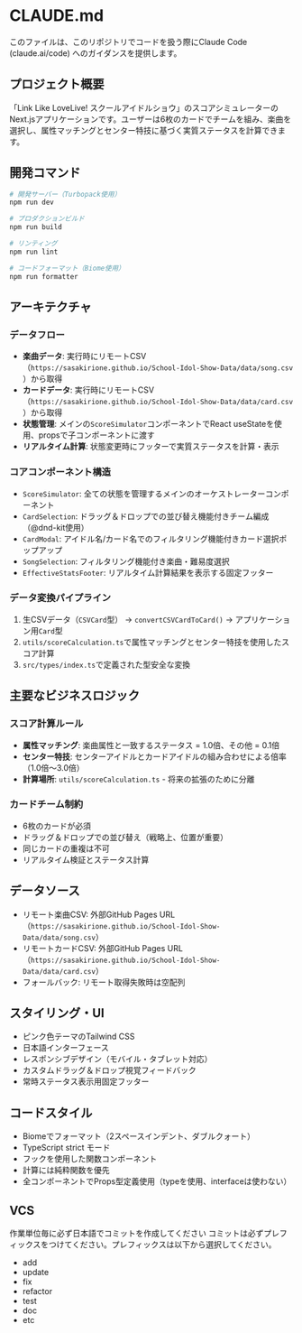 # CLAUDE.md

このファイルは、このリポジトリでコードを扱う際にClaude Code (claude.ai/code) へのガイダンスを提供します。

## プロジェクト概要

「Link Like LoveLive! スクールアイドルショウ」のスコアシミュレーターのNext.jsアプリケーションです。ユーザーは6枚のカードでチームを組み、楽曲を選択し、属性マッチングとセンター特技に基づく実質ステータスを計算できます。

## 開発コマンド

```bash
# 開発サーバー（Turbopack使用）
npm run dev

# プロダクションビルド
npm run build

# リンティング
npm run lint

# コードフォーマット（Biome使用）
npm run formatter
```

## アーキテクチャ

### データフロー
- **楽曲データ**: 実行時にリモートCSV（`https://sasakirione.github.io/School-Idol-Show-Data/data/song.csv` ）から取得
- **カードデータ**: 実行時にリモートCSV（`https://sasakirione.github.io/School-Idol-Show-Data/data/card.csv` ）から取得
- **状態管理**: メインの`ScoreSimulator`コンポーネントでReact useStateを使用、propsで子コンポーネントに渡す
- **リアルタイム計算**: 状態変更時にフッターで実質ステータスを計算・表示

### コアコンポーネント構造
- `ScoreSimulator`: 全ての状態を管理するメインのオーケストレーターコンポーネント
- `CardSelection`: ドラッグ＆ドロップでの並び替え機能付きチーム編成（@dnd-kit使用）
- `CardModal`: アイドル名/カード名でのフィルタリング機能付きカード選択ポップアップ
- `SongSelection`: フィルタリング機能付き楽曲・難易度選択
- `EffectiveStatsFooter`: リアルタイム計算結果を表示する固定フッター

### データ変換パイプライン
1. 生CSVデータ（`CSVCard`型） → `convertCSVCardToCard()` → アプリケーション用`Card`型
2. `utils/scoreCalculation.ts`で属性マッチングとセンター特技を使用したスコア計算
3. `src/types/index.ts`で定義された型安全な変換

## 主要なビジネスロジック

### スコア計算ルール
- **属性マッチング**: 楽曲属性と一致するステータス = 1.0倍、その他 = 0.1倍
- **センター特技**: センターアイドルとカードアイドルの組み合わせによる倍率（1.0倍〜3.0倍）
- **計算場所**: `utils/scoreCalculation.ts` - 将来の拡張のために分離

### カードチーム制約
- 6枚のカードが必須
- ドラッグ＆ドロップでの並び替え（戦略上、位置が重要）
- 同じカードの重複は不可
- リアルタイム検証とステータス計算

## データソース
- リモート楽曲CSV: 外部GitHub Pages URL（`https://sasakirione.github.io/School-Idol-Show-Data/data/song.csv`）
- リモートカードCSV: 外部GitHub Pages URL（`https://sasakirione.github.io/School-Idol-Show-Data/data/card.csv`）
- フォールバック: リモート取得失敗時は空配列

## スタイリング・UI
- ピンク色テーマのTailwind CSS
- 日本語インターフェース
- レスポンシブデザイン（モバイル・タブレット対応）
- カスタムドラッグ＆ドロップ視覚フィードバック
- 常時ステータス表示用固定フッター

## コードスタイル
- Biomeでフォーマット（2スペースインデント、ダブルクォート）
- TypeScript strict モード
- フックを使用した関数コンポーネント
- 計算には純粋関数を優先
- 全コンポーネントでProps型定義使用（typeを使用、interfaceは使わない）

## VCS
作業単位毎に必ず日本語でコミットを作成してください
コミットは必ずプレフィックスをつけてください。プレフィックスは以下から選択してください。
 - add
 - update
 - fix
 - refactor
 - test
 - doc
 - etc